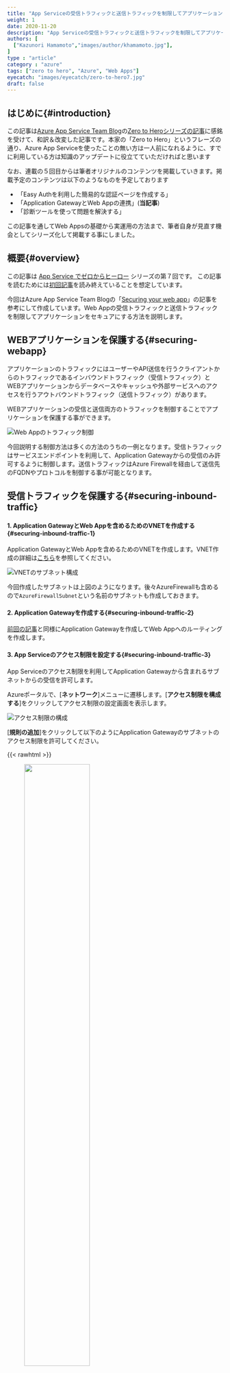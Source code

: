 ```yaml
---
title: "App Serviceの受信トラフィックと送信トラフィックを制限してアプリケーションを保護する"
weight: 1
date: 2020-11-20
description: "App Serviceの受信トラフィックと送信トラフィックを制限してアプリケーションを保護する方法を説明します"
authors: [
  ["Kazunori Hamamoto","images/author/khamamoto.jpg"],
]
type : "article"
category : "azure"
tags: ["zero to hero", "Azure", "Web Apps"]
eyecatch: "images/eyecatch/zero-to-hero7.jpg"
draft: false
---
```


## はじめに{#introduction}

この記事は[Azure App Service Team Blog](https://azure.github.io/AppService/)の[Zero to Heroシリーズの記事](https://azure.github.io/AppService/tags/#zero-to-hero)に感銘を受けて、和訳＆改変した記事です。本家の「Zero to Hero」というフレーズの通り、Azure App Serviceを使ったことの無い方は一人前になれるように、すでに利用している方は知識のアップデートに役立てていただければと思います

なお、連載の５回目からは筆者オリジナルのコンテンツを掲載していきます。掲載予定のコンテンツは以下のようなものを予定しております

- 「Easy Authを利用した簡易的な認証ページを作成する」
- 「Application GatewayとWeb Appの連携」(**当記事**)
- 「診断ツールを使って問題を解決する」

この記事を通してWeb Appsの基礎から実運用の方法まで、筆者自身が見直す機会としてシリーズ化して掲載する事にしました。

## 概要{#overview}

この記事は [App Service でゼロからヒーロー](https://azure.github.io/AppService/tags/#zero-to-hero) シリーズの第７回です。
この記事を読むためには[初回記事](/zero-to-hero/part1-setting-up/)を読み終えていることを想定しています。

今回はAzure App Service Team Blogの「[Securing your web app](https://azure.github.io/AppService/2020/08/14/zero_to_hero_pt6.html)」の記事を参考にして作成しています。Web Appの受信トラフィックと送信トラフィックを制限してアプリケーションをセキュアにする方法を説明します。

## WEBアプリケーションを保護する{#securing-webapp}

アプリケーションのトラフィックにはユーザーやAPI送信を行うクライアントからのトラフィックであるインバウンドトラフィック（受信トラフィック）とWEBアプリケーションからデータベースやキャッシュや外部サービスへのアクセスを行うアウトバウンドトラフィック（送信トラフィック）があります。

WEBアプリケーションの受信と送信両方のトラフィックを制御することでアプリケーションを保護する事ができます。

![Web Appのトラフィック制御](../images/part7-1.png)

今回説明する制御方法は多くの方法のうちの一例となります。受信トラフィックはサービスエンドポイントを利用して、Application Gatewayからの受信のみ許可するように制御します。送信トラフィックはAzure Firewallを経由して送信先のFQDNやプロトコルを制御する事が可能となります。

## 受信トラフィックを保護する{#securing-inbound-traffic}

#### 1. Application GatewayとWeb Appを含めるためのVNETを作成する{#securing-inbound-traffic-1}

Application GatewayとWeb Appを含めるためのVNETを作成します。VNET作成の詳細は[こちら](https://docs.microsoft.com/azure/virtual-network/quick-create-portal)を参照してください。

![VNETのサブネット構成](../images/part7-2.png)

今回作成したサブネットは上図のようになります。後々AzureFirewallも含めるので`AzureFirewallSubnet`という名前のサブネットも作成しておきます。

#### 2. Application Gatewayを作成する{#securing-inbound-traffic-2}

[前回の記事](/part6-application-gateway/)と同様にApplication Gatewayを作成してWeb Appへのルーティングを作成します。

#### 3. App Serviceのアクセス制限を設定する{#securing-inbound-traffic-3}

App Serviceのアクセス制限を利用してApplication Gatewayから含まれるサブネットからの受信を許可します。

Azureポータルで、[**ネットワーク**]メニューに遷移します。[**アクセス制限を構成する**]をクリックしてアクセス制限の設定画面を表示します。

![アクセス制限の構成](../images/part7-3.png)

[**規則の追加**]をクリックして以下のようにApplication Gatewayのサブネットのアクセス制限を許可してください。

{{< rawhtml >}}
<figure>
  <img src="../images/part7-4.png" style="width: 60%;">
</figure>
{{< /rawhtml >}}

以上のようにして、Webアプリは、すべての受信トラフィックがアプリケーションゲートウェイを介してアプリにルーティングされます。 Application GatewayでWebアプリケーションファイアウォール（WAF）サポートを有効にすることができます。Application Gateway以外から接続するとApp Serviceのアクセス制限の機能によりHTTPステータスが403が返却されます。

## 送信トラフィックを保護する{#securing-outbound-traffic}

送信トラフィックを制御するにはApp Serviceの[リージョンVNET統合](https://docs.microsoft.com/ja-jp/azure/app-service/web-sites-integrate-with-vnet)の機能を利用する必要があります。この機能を利用する事で、すべての送信トラフィックをネットワークセキュリティグループ（NSG）とルートテーブル（UDR）の対象にすることができます。

#### 1. リージョンVNET統合を行う{#securing-outbound-traffic-1}

Azureポータルで、[**ネットワーク**]メニューに遷移します。[**構成するにはここをクリック**]をクリックしてVNET統合の設定画面を表示して、App Serviceを含めるサブネットを選択します。

![VNET統合](../images/part7-5.png)

#### 2. Azure Firewallを作成する{#securing-outbound-traffic-2}

Azure Firewallを作成して、Azure Firewallのプライベートアドレスを控えておきます。

[Azure Portal](https://portal.azure.com/)を開いて**Azure サービス**にある[**リソースの作成**] をクリックします。メニューで [**ファイアウォール**]　を選んでファイアウォールを作るためのブレードが開いて作成します。

![Azure Firewallを作成](../images/part7-6.png)

Azure Firewallは[**概要**]画面の項目で確認する事ができます。

![Azure FirewallのプライベートIPを確認](../images/part7-7.png)

#### 3. ルートテーブルを作成する{#securing-outbound-traffic-3}

App Serviceの送信トラフィックをAzure Firewallにルーティングするためのルートテーブルを作成して設定します。

[Azure Portal](https://portal.azure.com/)を開いて**Azure サービス**にある[**リソースの作成**] をクリックします。メニューで [**Route table**]　を選んでルートテーブル作成画面から作成します。

Route Tableの**設定**セクションにある[**構成**]をクリックして構成画面を開いた後に、[**追加**]をクリックして構成の追加を行います。

![Route Tableの作成](../images/part7-8.png)

- アドレス プレフィックス : `0.0.0.0/0` を入力します
- 次ホップの種類 : 仮想アプライアンスを選択します
- 次ホップアドレス：Azure FirewallのプライベートIPアドレスを入力します

{{< rawhtml >}}
<figure>
  <img src="../images/part7-9.png" style="width: 60%;">
</figure>
{{< /rawhtml >}}

Route Tableの**設定**セクションにある[**サブネット**]をクリックしてサブネット一覧を開いた後に、[**関連付け**]をクリックしてルートテーブルとサブネットの関連付けを行います。

![Route Tableの関連付け](../images/part7-10.png)

#### 4. App Serviceの送信トラフィックをすべてAzure VNET経由で送信されるように変更する{#securing-outbound-traffic-4}

規定ではRFC1918のトラフィックのみがVNET経由で送信されますが、「**WEBSITE_VNET_ROUTE_ALL**」をApp Serviceに設定するとすべての送信トラフィックをVNET経由で送信されるようになります。設定方法は[こちら](https://docs.microsoft.com/ja-jp/azure/app-service/web-sites-integrate-with-vnet#regional-vnet-integration)を参考にしてください。

#### 5. Azure Firewallで送信を許可するトラフィックを設定します{#securing-outbound-traffic-5}

ここまでの操作でApp Serviceの送信トラフィックはAzure Firewall経由で送信される状態となりますが、規定ではすべてのトラフィックが拒否されるようになっています。そのため、送信可能なトラフィックをファイアウォールの設定に追加する必要があります。

ファイアウォールの**設定**セクションにある[**ルール**]をクリックしてルール一覧を開いた後に、[**アプリケーションルールコレクション**]タブを開いて[**アプリケーションルールコレクションの追加**]をクリックして送信を許可するルールを設定します。

今回は一例として`www.sigmact.com`への送信は拒否して、それ以外のHTTP送信は許可するように設定してみました。Firewallのルールに関する詳細は[こちら](https://docs.microsoft.com/ja-jp/azure/firewall/rule-processing)を参照してください。

##### ターゲットのFQDN設定内容{#firewall-target-fqdn-settings}

| 名前 | 優先度 | アクション | ターゲットのFQDNの名前 | Source Type | Source | プロトコル:ポート | ターゲットのFQDN |
|----|----|----|----|----|----|----|----|
| AllowHttp | 1000 | 許可 | all | IP address | * | http,https | * | 
| DenyHttp | 100 | 拒否 | sigmact | IP address | * | http,https | `www.sigmact.com` | 

#### 6. 送信トラフィックの設定を確認する{#securing-outbound-traffic-6}

App Serviceのコンソールから`curl`コマンドを利用する事で簡単に確認をすることができます。App Serviceの**開発ツール**セクションにある[**コンソール**]をクリックしてコンソール画面を表示します。

`curl -Ss ifconfig.io` と入力すると送信IPアドレスが表示されます。Azure FirewallのパブリックIPアドレスと同様のアドレスになっているはずです。

`curl -Ss www.sigmact.com`と入力するとアクセスは拒否されるはずです。

![コンソールの実行結果](../images/part7-11.png)

## まとめ{#summary}

おめでとうございます。App Serviceの受信トラフィックと送信トラフィックを制御して保護する事ができるようになりました。Application GatewayのWAFを有効にしたり、Azure Firewallで詳細なルール設定も可能な構成となっています。

## 役に立つリンク{#useful-link}

- [Azure App Service のアクセス制限](https://docs.microsoft.com/ja-jp/azure/app-service/app-service-ip-restrictions)
- [アプリを Azure 仮想ネットワークと統合する](https://docs.microsoft.com/ja-jp/azure/app-service/web-sites-integrate-with-vnet)
- [Azure Firewall 規則を構成する](https://docs.microsoft.com/ja-jp/azure/firewall/rule-processing)